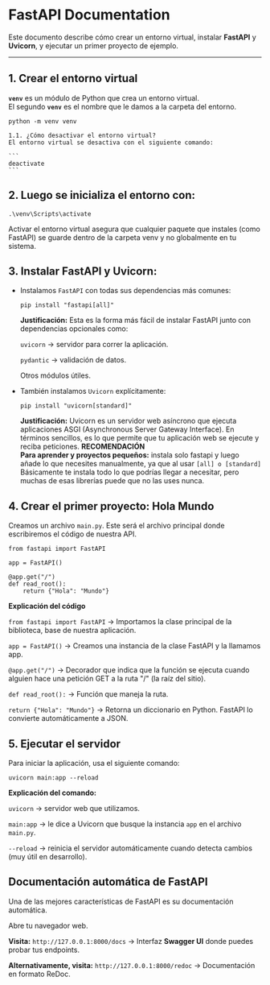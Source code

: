 # FastAPI Documentation

Este documento describe cómo crear un entorno virtual, instalar **FastAPI** y **Uvicorn**, y ejecutar un primer proyecto de ejemplo.

---

## 1. Crear el entorno virtual

**`venv`** es un módulo de Python que crea un entorno virtual.  
El segundo **`venv`** es el nombre que le damos a la carpeta del entorno.

```
python -m venv venv
```
    1.1. ¿Cómo desactivar el entorno virtual?
    El entorno virtual se desactiva con el siguiente comando:

    ```
    deactivate
    ```

## 2. Luego se inicializa el entorno con:

```
.\venv\Scripts\activate
```
Activar el entorno virtual asegura que cualquier paquete que instales (como FastAPI) se guarde dentro de la carpeta venv y no globalmente en tu sistema.

## 3. Instalar FastAPI y Uvicorn:
- Instalamos `FastAPI` con todas sus dependencias más comunes:
     ```
     pip install "fastapi[all]"
     ```
     
    **Justificación:**
    Esta es la forma más fácil de instalar FastAPI junto con dependencias opcionales como:
    
    `uvicorn` → servidor para correr la aplicación.
    
    `pydantic` → validación de datos.
    
     Otros módulos útiles.
- También instalamos `Uvicorn` explícitamente:
    ```
    pip install "uvicorn[standard]"
    ```
    **Justificación:**
    Uvicorn es un servidor web asíncrono que ejecuta aplicaciones ASGI (Asynchronous Server Gateway Interface).
    En términos sencillos, es lo que permite que tu aplicación web se ejecute y reciba peticiones.
    **RECOMENDACIÓN**  
    **Para aprender y proyectos pequeños:** instala solo fastapi y luego añade lo que necesites manualmente,
    ya que al usar `[all] o [standard]` Básicamente te instala todo lo que podrías llegar a necesitar, pero muchas de esas librerías puede que no las uses nunca.
  
## 4. Crear el primer proyecto: **Hola Mundo**

Creamos un archivo `main.py`.
Este será el archivo principal donde escribiremos el código de nuestra API.
```
from fastapi import FastAPI

app = FastAPI()

@app.get("/")
def read_root():
    return {"Hola": "Mundo"}
```
**Explicación del código**

`from fastapi import FastAPI` → Importamos la clase principal de la biblioteca, base de nuestra aplicación.

`app = FastAPI()` → Creamos una instancia de la clase FastAPI y la llamamos app.

`@app.get("/")` → Decorador que indica que la función se ejecuta cuando alguien hace una petición GET a la ruta "/" (la raíz del sitio).

`def read_root():` → Función que maneja la ruta.

`return {"Hola": "Mundo"}` → Retorna un diccionario en Python. FastAPI lo convierte automáticamente a JSON.

## 5. Ejecutar el servidor
Para iniciar la aplicación, usa el siguiente comando:

```
uvicorn main:app --reload
```
**Explicación del comando:**

`uvicorn` → servidor web que utilizamos.

`main:app` → le dice a Uvicorn que busque la instancia `app` en el archivo `main.py`.

`--reload` → reinicia el servidor automáticamente cuando detecta cambios (muy útil en desarrollo).

## **Documentación automática de FastAPI**
Una de las mejores características de FastAPI es su documentación automática.

Abre tu navegador web.

**Visita:** `http://127.0.0.1:8000/docs` → Interfaz **Swagger UI** donde puedes probar tus endpoints.

**Alternativamente, visita:** `http://127.0.0.1:8000/redoc` → Documentación en formato ReDoc.

